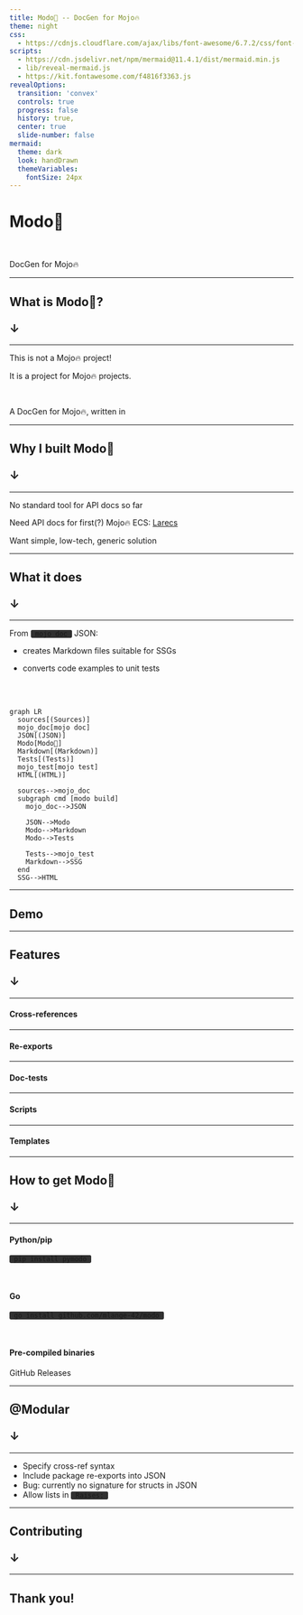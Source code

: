 ```yaml
---
title: Modo🧯 -- DocGen for Mojo🔥
theme: night
css:
  - https://cdnjs.cloudflare.com/ajax/libs/font-awesome/6.7.2/css/font-awesome.min.css
scripts:
  - https://cdn.jsdelivr.net/npm/mermaid@11.4.1/dist/mermaid.min.js
  - lib/reveal-mermaid.js
  - https://kit.fontawesome.com/f4816f3363.js
revealOptions:
  transition: 'convex'
  controls: true
  progress: false
  history: true,
  center: true
  slide-number: false
mermaid:
  theme: dark
  look: handDrawn
  themeVariables:
    fontSize: 24px
---
```

<style>
.reveal {
  font-size: 36px;
}
p code, li code {
  padding-left: 0.5rem;
  padding-right: 0.5rem;
  background: #303030;
  border-radius: 0.2em;
}
.reveal .slides section .fragment.step-fade-in-then-out {
	opacity: 0;
	display: none;
}
.reveal .slides section .fragment.step-fade-in-then-out.current-fragment {
	opacity: 1;
	display: inline;
}
</style>

# Modo🧯

<br />

DocGen for Mojo🔥

[<i class="fa fa-github"></i>](https://github.com/mlange-42/modo)

---

## What is Modo🧯?

### <big>&darr;</big>

----

This is not a Mojo🔥 project!

It is a project for Mojo🔥 projects.
<!-- .element: class="fragment" data-fragment-index="1" -->

<br />

A DocGen for Mojo🔥, written in <i class="fa-brands fa-golang" style="font-size: 200%; position: relative; top: 12px; color: #00ADD8;"></i>
<!-- .element: class="fragment" data-fragment-index="2" -->

---

<!-- .slide: data-visibility="hidden" -->

## Why I built Modo🧯

### <big>&darr;</big>

----

<!-- .slide: data-visibility="hidden" -->

No standard tool for API docs so far

Need API docs for first(?) Mojo🔥 ECS: [Larecs](https://github.com/samufi/larecs)
<!-- .element: class="fragment" data-fragment-index="1" -->

Want simple, low-tech, generic solution
<!-- .element: class="fragment" data-fragment-index="2" -->

---

## What it does

### <big>&darr;</big>

----

From  `mojo doc`  JSON:
- creates Markdown files suitable for SSGs
<!-- .element: class="fragment" data-fragment-index="1" -->
- converts code examples to unit tests
<!-- .element: class="fragment" data-fragment-index="2" -->

<br />
<br />

```mermaid
graph LR
  sources[(Sources)]
  mojo_doc[mojo doc]
  JSON[(JSON)]
  Modo[Modo🧯]
  Markdown[(Markdown)]
  Tests[(Tests)]
  mojo_test[mojo test]
  HTML[(HTML)]

  sources-->mojo_doc
  subgraph cmd [modo build]
    mojo_doc-->JSON

    JSON-->Modo
    Modo-->Markdown
    Modo-->Tests

    Tests-->mojo_test
    Markdown-->SSG
  end
  SSG-->HTML
```
<!-- .element: class="fragment" data-fragment-index="3" -->

---

## Demo

---

## Features

### <big>&darr;</big>

----

#### Cross-references

----

#### Re-exports

----

#### Doc-tests

----

#### Scripts

----

#### Templates

---

## How to get Modo🧯

### <big>&darr;</big>

----

#### Python/pip

`pip install pymodo`

<br/>

#### Go
<!-- .element: class="fragment" data-fragment-index="2" -->
`go install github.com/mlange-42/modo`
<!-- .element: class="fragment" data-fragment-index="2" -->
<br/>

#### Pre-compiled binaries
<!-- .element: class="fragment" data-fragment-index="3" -->
GitHub Releases
<!-- .element: class="fragment" data-fragment-index="3" -->

---

## @Modular

### <big>&darr;</big>

----

- Specify cross-ref syntax <!-- .element: class="fragment" data-fragment-index="1" -->
- Include package re-exports into JSON <!-- .element: class="fragment" data-fragment-index="2" -->
- Bug: currently no signature for structs in JSON <!-- .element: class="fragment" data-fragment-index="3" -->
- Allow lists in <!-- .element: class="fragment" data-fragment-index="4" -->`Raises:` <!-- .element: class="fragment" data-fragment-index="4" -->

---

## Contributing

### <big>&darr;</big>

---

## Thank you!
